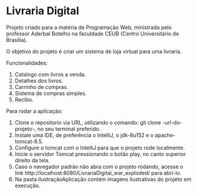 # Livraria Digital
Projeto criado para a matéria de Programação Web, ministrada pelo professor Aderbal Botelho na faculdade CEUB (Centro Universitário de Brasília).

O objetivo do projeto é criar um sistema de loja virtual para uma livraria.

Funcionalidades: 
<br/>
1. Catalogo com livros a venda.
2. Detalhes dos livros.
3. Carrinho de compras.
4. Sistema de compras simples.
5. Recibo.

Para rodar a aplicação:
<br/>
1. Clone o repositorio via URL, utilizando o comando: git clone -url-do-projeto-, no seu terminal preferido.
2. Instale uma IDE, de preferência o IntelliJ, o jdk-8u152 e o apache-tomcat-8.5.
3. Configure o tomcat com o IntelliJ para que o projeto rode localmente.
4. Inicie o servidor Tomcat pressionando o botão play, no canto superior direito da tela.
5. Caso o navegador padrão não abra com o projeto rodando, acesse o link http://localhost:8080/LivrariaDigital_war_exploded/ para abrí-lo.
6. Na pasta IlustraçãoAplicação contém imagens ilustrativas do projeto em execução.
